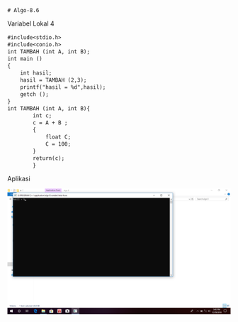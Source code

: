     # Algo-8.6
Variabel Lokal 4

    #include<stdio.h>
    #include<conio.h>
    int TAMBAH (int A, int B);
    int main ()
    {
        int hasil;
        hasil = TAMBAH (2,3);
        printf("hasil = %d",hasil);
        getch ();
    }
    int TAMBAH (int A, int B){
            int c;
            c = A + B ;
            {
                float C;
                C = 100;
            }
            return(c);
            }
     
   Aplikasi 
     
   ![img](https://github.com/muhammadyusufalfaqih/Algo-8.6/blob/master/variabel%20lokal%204%20img.png)
